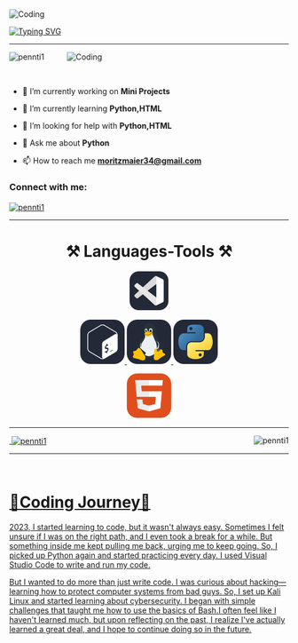 <img align="center" alt="Coding" width="400" src="https://gifdb.com/images/high/coding-animated-laptop-flow-stream-ja04010rm5o68zfk.gif">


<a href="https://git.io/typing-svg"><img src="https://readme-typing-svg.demolab.com?font=Product+Sans&size=50&pause=1000&color=FFFFFF&background=FFFFFF00&center=true&vCenter=true&random=false&width=900&lines=Hi%F0%9F%91%8B%2C I'm  Moritz Maier;I'm+16+years+old+and+from+Germany" alt="Typing SVG" title="Laptop"/></a>


<hr>



<img align="right" alt="Coding" width="400" src="https://cdn.dribbble.com/users/330915/screenshots/3587000/media/cf9c914d04e017ab821bab2ee0bb87cb.gif">


<p align="left"> <img src="https://komarev.com/ghpvc/?username=pennti1&label=Profile%20views&color=0e75b6&style=flat" alt="pennti1" /> </p>

<p align="left"> <a href="https://twitter.com/" target="blank"><img src="https://img.shields.io/twitter/follow/?logo=twitter&style=for-the-badge" alt="" /></a> </p>

- 🔭 I’m currently working on **Mini Projects**

- 🌱 I’m currently learning **Python,HTML**

- 🤝 I’m looking for help with **Python,HTML**

- 💬 Ask me about **Python**

- 📫 How to reach me **moritzmaier34@gmail.com**

<h3 align="left">Connect with me:</h3>
<p align="left">
<a href=https://www.youtube.com/@pennti/featured" target="blank"><img align="center" src="https://raw.githubusercontent.com/rahuldkjain/github-profile-readme-generator/master/src/images/icons/Social/youtube.svg" alt="pennti1" height="30" width="40" /></a>
</p>
<hr>

<h1 align="center">⚒️ Languages-Tools ⚒️</h1>
<p align="center"> <a href="https://code.visualstudio.com" target="_blank" rel="noreferrer" > <img src="https://raw.githubusercontent.com/tandpfun/skill-icons/65dea6c4eaca7da319e552c09f4cf5a9a8dab2c8/icons/VSCode-Dark.svg" alt="VS-CODE" width="70" height="70"</p>
<p align="center"> <a href="https://www.gnu.org/software/bash/" target="_blank" rel="noreferrer"> <img src="https://raw.githubusercontent.com/tandpfun/skill-icons/65dea6c4eaca7da319e552c09f4cf5a9a8dab2c8/icons/Bash-Dark.svg" alt="bash" width="80" height="80"/> </a> <a href="https://www.w3schools.com/css/"<img src="https://www.vectorlogo.zone/logos/git-scm/git-scm-icon.svg" alt="git" width="80" height="80"/> </a> <a href="https://www.w3.org/html/" target="_blank"
<a href="https://www.linux.org" target="_blank" rel="noreferrer"> <img src="https://raw.githubusercontent.com/tandpfun/skill-icons/65dea6c4eaca7da319e552c09f4cf5a9a8dab2c8/icons/Linux-Dark.svg" alt="linux" width="80"height="80"/> </a> <a href="https://www.python.org" target="_blank" rel="noreferrer"> <img src="https://raw.githubusercontent.com/tandpfun/skill-icons/65dea6c4eaca7da319e552c09f4cf5a9a8dab2c8/icons/Python-Dark.svg" alt="python" width="80" height="80"/> </a> 

<p align="center"> <a href="https://de.wikipedia.org/wiki/Hypertext_Markup_Language" target="_blank" > <img src="https://raw.githubusercontent.com/tandpfun/skill-icons/65dea6c4eaca7da319e552c09f4cf5a9a8dab2c8/icons/HTML.svg" alt="HTML" width="80" height="80"</p>

<hr>

<hp><img align="right" src="https://github-readme-streak-stats.herokuapp.com/?user=pennti1&" alt="pennti1 " /></hp>
<p>&nbsp;<img align="center" src="https://github-readme-stats.vercel.app/api?username=pennti1&show_icons=true&locale=en" alt="pennti1" /></p>
<hr>
<br>
<h1>🚀Coding Journey🚀</h1>
2023, I started learning to code, but it wasn't always easy. Sometimes I felt unsure if I was on the right path, and I even took a break for a while. But something inside me kept pulling me back, urging me to keep going.
So, I picked up Python again and started practicing every day. I used Visual Studio Code to write and run my code.

But I wanted to do more than just write code. I was curious about hacking—learning how to protect computer systems from bad guys. So, I set up Kali Linux and started learning about cybersecurity. I began with simple challenges that taught me how to use the basics of Bash.I often feel like I haven't learned much, but upon reflecting on the past, I realize I've actually learned a great deal, and I hope to continue doing so in the future.


